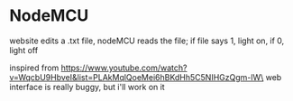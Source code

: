 # NodeMCU
website edits a .txt file, nodeMCU reads the file;
if file says 1, light on, if 0, light off

inspired from https://www.youtube.com/watch?v=WqcbU9HbveI&list=PLAkMqlQoeMei6hBKdHh5C5NIHGzQgm-lW\
web interface is really buggy, but i'll work on it
